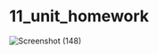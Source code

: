 # 11_unit_homework
![Screenshot (148)](https://user-images.githubusercontent.com/8258629/67824054-aa90c500-fa9b-11e9-954a-c3a4edd5a6e9.png)

